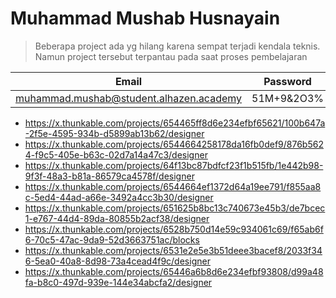 # Muhammad Mushab Husnayain 

>Beberapa project ada yg hilang karena sempat terjadi kendala teknis. Namun project tersebut terpantau pada saat proses pembelajaran

|Email|Password|
|---|---|
|muhammad.mushab@student.alhazen.academy|51M+9&2O3%|

- https://x.thunkable.com/projects/654465ff8d6e234efbf65621/100b647a-2f5e-4595-934b-d5899ab13b62/designer
- https://x.thunkable.com/projects/6544664258178da16fb0def9/876b5624-f9c5-405e-b63c-02d7a14a47c3/designer
- https://x.thunkable.com/projects/64f13bc87bdfcf23f1b515fb/1e442b98-9f3f-48a3-b81a-86579ca4578f/designer
- https://x.thunkable.com/projects/6544664ef1372d64a19ee791/f855aa8c-5ed4-44ad-a66e-3492a4cc3b30/designer
- https://x.thunkable.com/projects/651625b8bc13c740673e45b3/de7bcec1-e767-44d4-89da-80855b2acf38/designer
- https://x.thunkable.com/projects/6528b750d14e59c934061c69/f65ab6f6-70c5-47ac-9da9-52d3663751ac/blocks
- https://x.thunkable.com/projects/6531e2e5e3b51deee3bacef8/2033f346-5ea0-40a8-8d98-73a4cead4f9c/designer
- https://x.thunkable.com/projects/65446a6b8d6e234efbf93808/d99a48fa-b8c0-497d-939e-144e34abcfa2/designer